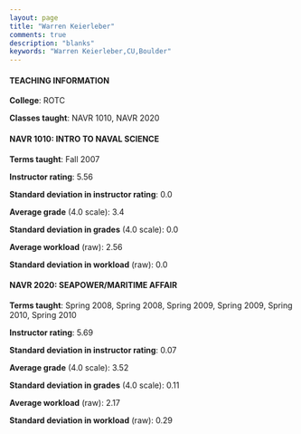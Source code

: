 ```yaml
---
layout: page
title: "Warren Keierleber" 
comments: true
description: "blanks"
keywords: "Warren Keierleber,CU,Boulder"
---
```

<head>
<script src="https://ajax.googleapis.com/ajax/libs/jquery/2.1.3/jquery.min.js"></script>
<script src="https://dl.dropboxusercontent.com/s/pc42nxpaw1ea4o9/highcharts.js?dl=0"></script>
<!-- <script src="../assets/js/highcharts.js"></script> -->
<style type="text/css">@font-face {
	font-family: "Bebas Neue";
	src: url(https://www.filehosting.org/file/details/544349/BebasNeue Regular.otf) format("opentype");
	}
	h1.Bebas { 
		font-family: "Bebas Neue", Verdana, Tahoma;
	}
</style>
</head>
	   
#### TEACHING INFORMATION

**College**: ROTC

**Classes taught**: NAVR 1010, NAVR 2020

#### NAVR 1010: INTRO TO NAVAL SCIENCE

**Terms taught**: Fall 2007

**Instructor rating**: 5.56

**Standard deviation in instructor rating**: 0.0

**Average grade** (4.0 scale): 3.4

**Standard deviation in grades** (4.0 scale): 0.0

**Average workload** (raw): 2.56

**Standard deviation in workload** (raw): 0.0

#### NAVR 2020: SEAPOWER/MARITIME AFFAIR

**Terms taught**: Spring 2008, Spring 2008, Spring 2009, Spring 2009, Spring 2010, Spring 2010

**Instructor rating**: 5.69

**Standard deviation in instructor rating**: 0.07

**Average grade** (4.0 scale): 3.52

**Standard deviation in grades** (4.0 scale): 0.11

**Average workload** (raw): 2.17

**Standard deviation in workload** (raw): 0.29

